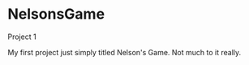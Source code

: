 NelsonsGame
===========

Project 1

My first project just simply titled Nelson's Game. Not much to it really.
